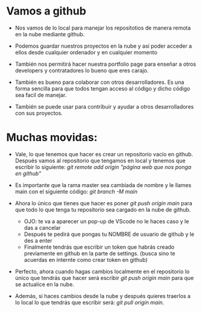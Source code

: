 # Vamos a github

- Nos vamos de lo local para manejar los repositotios de manera
remota en la nube mediante github.

- Podemos guardar nuestros proyectos en la nube y así poder 
acceder a ellos desde cualquier ordenador y en cualquier momento

- También nos permitirá hacer nuestra portfolio page para 
enseñar a otros developers y contratadores lo bueno que eres 
carajo.

- También es bueno para colaborar con otros desarrolladores. 
Es una forma sencilla para que todos tengan acceso al código 
y dicho código sea facil de manejar. 

- También se puede usar para contribuir y ayudar a otros desarrolladores 
con sus proyectos. 

# Muchas movidas:

- Vale, lo que tenemos que hacer es crear un repositorio vacío en github.
Después vamos al repositorio que tengamos en local y tenemos que escribir
lo siguiente: *git remote add origin "página web que nos ponga en github"*

- Es importante que la rama master sea cambiada de nombre y le llames main
con el siguiente código: *git branch -M main*

- Ahora lo único que tienes que hacer es poner *git push origin main* para 
que todo lo que tenga tu repositorio sea cargado en la nube de github. 
    - OJO: te va a aparecer un pop-up de VScode no le haces caso y le das 
    a cancelar
    - Después te pedirá que pongas tu NOMBRE de usuario de github y le 
    des a enter
    - Finalmente tendrás que escribir un token que habrás creado previamente
    en github en la parte de settings. (busca sino te acuerdas en internte 
    como crear token en github)

- Perfecto, ahora cuando hagas cambios localmente en el repositorio lo único que
tendrás que hacer será escribir *git push origin main* para que se actualice 
en la nube. 

- Además, si haces cambios desde la nube y después quieres traerlos a lo local
lo que tendrás que escribir será: *git pull origin main*.